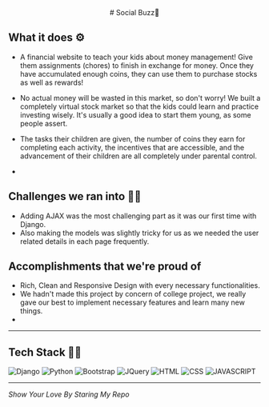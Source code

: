 <div align="center">
# Social Buzz📱
</div>

## What it does ⚙️
- A financial website to teach your kids about money management! Give them assignments (chores) to finish in exchange for money. Once they have accumulated enough coins, they can use them to purchase stocks as well as rewards!

- No actual money will be wasted in this market, so don't worry! We built a completely virtual stock market so that the kids could learn and practice investing wisely. It's usually a good idea to start them young, as some people assert.

- The tasks their children are given, the number of coins they earn for completing each activity, the incentives that are accessible, and the advancement of their children are all completely under parental control.
- 
## Challenges we ran into 🏃‍♂️
- Adding AJAX was the most challenging part as it was our first time with Django.
- Also making the models was slightly tricky for us as we needed the user related details in each page frequently.

## Accomplishments that we're proud of
- Rich, Clean and Responsive Design with every necessary functionalities. 
- We hadn't made this project by concern of college project, we really gave our best to implement necessary features and learn many new things.
- 
---

## Tech Stack 👨‍💻

![Django](https://img.shields.io/badge/django-%23323330.svg?style=for-the-badge&logo=django&logoColor=%23F7DF1E)
![Python](https://img.shields.io/badge/MongoDB-%234ea94b.svg?style=for-the-badge&logo=mongodb&logoColor=white)
![Bootstrap](https://img.shields.io/badge/node.js-6DA55F?style=for-the-badge&logo=node.js&logoColor=white)
![JQuery](https://img.shields.io/badge/JWT-black?style=for-the-badge&logo=JSON%20web%20tokens)
![HTML](https://img.shields.io/badge/rest%20api%20-%23323330.svg?style=for-the-badge&logo=rest&logoColor=%23F7DF1E)
![CSS](https://img.shields.io/badge/React-20232A?style=for-the-badge&logo=react&logoColor=61DAFB)
![JAVASCRIPT](https://img.shields.io/badge/Twilio-F22F46?style=for-the-badge&logo=Twilio&logoColor=white)

---

*Show Your Love By Staring My Repo*
